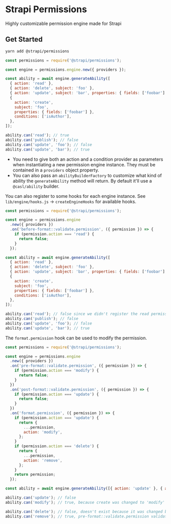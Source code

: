 # Strapi Permissions

Highly customizable permission engine made for Strapi

## Get Started

```sh
yarn add @strapi/permissions
```

```javascript
const permissions = require('@strapi/permissions');

const engine = permissions.engine.new({ providers });

const ability = await engine.generateAbility([
  { action: 'read' },
  { action: 'delete', subject: 'foo' },
  { action: 'update', subject: 'bar', properties: { fields: ['foobar'] } },
  {
    action: 'create',
    subject: 'foo',
    properties: { fields: ['foobar'] },
    conditions: ['isAuthor'],
  },
]);

ability.can('read'); // true
ability.can('publish'); // false
ability.can('update', 'foo'); // false
ability.can('update', 'bar'); // true
```

- You need to give both an action and a condition provider as parameters when instantiating a new permission engine instance. They must be contained in a `providers` object property.
- You can also pass an `abilityBuilderFactory` to customize what kind of ability the `generateAbility` method will return. By default it'll use a `@casl/ability` builder.

You can also register to some hooks for each engine instance.
See `lib/engine/hooks.js` -> `createEngineHooks` for available hooks.

```javascript
const permissions = require('@strapi/permissions');

const engine = permissions.engine
  .new({ providers })
  .on('before-format::validate.permission', ({ permission }) => {
    if (permission.action === 'read') {
      return false;
    }
  });

const ability = await engine.generateAbility([
  { action: 'read' },
  { action: 'delete', subject: 'foo' },
  { action: 'update', subject: 'bar', properties: { fields: ['foobar'] } },
  {
    action: 'create',
    subject: 'foo',
    properties: { fields: ['foobar'] },
    conditions: ['isAuthor'],
  },
]);

ability.can('read'); // false since we didn't register the read permission because of the validation hook
ability.can('publish'); // false
ability.can('update', 'foo'); // false
ability.can('update', 'bar'); // true
```

The `format.permission` hook can be used to modify the permission.

```javascript
const permissions = require('@strapi/permissions');

const engine = permissions.engine
  .new({ providers })
  .on('pre-format::validate.permission', ({ permission }) => {
    if (permission.action === 'modify') {
      return false;
    }
  })
  .on('post-format::validate.permission', ({ permission }) => {
    if (permission.action === 'update') {
      return false;
    }
  })
  .on('format.permission', ({ permission }) => {
    if (permission.action === 'update') {
      return {
        ...permission,
        action: 'modify',
      };
    }
    if (permission.action === 'delete') {
      return {
        ...permission,
        action: 'remove',
      };
    }
    return permission;
  });

const ability = await engine.generateAbility([{ action: 'update' }, { action: 'delete' }]);

ability.can('update'); // false
ability.can('modify'); // true, because create was changed to 'modify'

ability.can('delete'); // false, doesn't exist because it was changed by format.permission
ability.can('remove'); // true, pre-format::validate.permission validates before format.permission changed it
```
